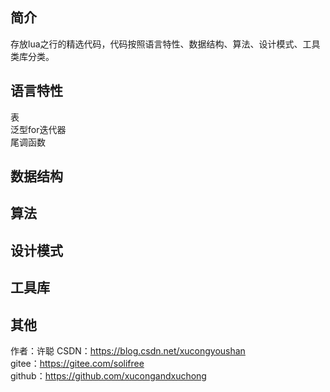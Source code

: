 ## 简介
存放lua之行的精选代码，代码按照语言特性、数据结构、算法、设计模式、工具类库分类。

## 语言特性
表  
泛型for迭代器  
尾调函数

## 数据结构

## 算法

## 设计模式

## 工具库

## 其他
作者：许聪
CSDN：https://blog.csdn.net/xucongyoushan  
gitee：https://gitee.com/solifree  
github：https://github.com/xucongandxuchong
